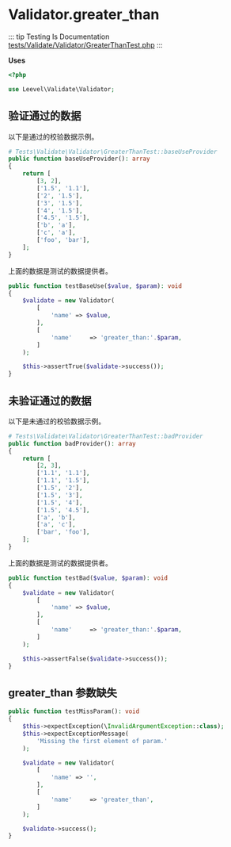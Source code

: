 # Validator.greater_than

::: tip Testing Is Documentation
[tests/Validate/Validator/GreaterThanTest.php](https://github.com/hunzhiwange/framework/blob/master/tests/Validate/Validator/GreaterThanTest.php)
:::
    
**Uses**

``` php
<?php

use Leevel\Validate\Validator;
```

## 验证通过的数据

以下是通过的校验数据示例。

``` php
# Tests\Validate\Validator\GreaterThanTest::baseUseProvider
public function baseUseProvider(): array
{
    return [
        [3, 2],
        ['1.5', '1.1'],
        ['2', '1.5'],
        ['3', '1.5'],
        ['4', '1.5'],
        ['4.5', '1.5'],
        ['b', 'a'],
        ['c', 'a'],
        ['foo', 'bar'],
    ];
}
```

上面的数据是测试的数据提供者。


``` php
public function testBaseUse($value, $param): void
{
    $validate = new Validator(
        [
            'name' => $value,
        ],
        [
            'name'     => 'greater_than:'.$param,
        ]
    );

    $this->assertTrue($validate->success());
}
```
    
## 未验证通过的数据

以下是未通过的校验数据示例。

``` php
# Tests\Validate\Validator\GreaterThanTest::badProvider
public function badProvider(): array
{
    return [
        [2, 3],
        ['1.1', '1.1'],
        ['1.1', '1.5'],
        ['1.5', '2'],
        ['1.5', '3'],
        ['1.5', '4'],
        ['1.5', '4.5'],
        ['a', 'b'],
        ['a', 'c'],
        ['bar', 'foo'],
    ];
}
```

上面的数据是测试的数据提供者。


``` php
public function testBad($value, $param): void
{
    $validate = new Validator(
        [
            'name' => $value,
        ],
        [
            'name'     => 'greater_than:'.$param,
        ]
    );

    $this->assertFalse($validate->success());
}
```
    
## greater_than 参数缺失

``` php
public function testMissParam(): void
{
    $this->expectException(\InvalidArgumentException::class);
    $this->expectExceptionMessage(
        'Missing the first element of param.'
    );

    $validate = new Validator(
        [
            'name' => '',
        ],
        [
            'name'     => 'greater_than',
        ]
    );

    $validate->success();
}
```
